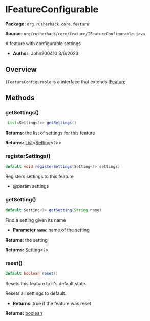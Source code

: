 # IFeatureConfigurable

**Package:** `org.rusherhack.core.feature`

**Source:** `org/rusherhack/core/feature/IFeatureConfigurable.java`

A feature with configurable settings
* **Author:** John200410 3/6/2023



## Overview

`IFeatureConfigurable` is a interface that extends [IFeature](/core/feature/IFeature.md).

## Methods

### getSettings()

```java
 List<Setting<?>> getSettings()
```

**Returns**: the list of settings for this feature



**Returns:** [List](https://docs.oracle.com/en/java/javase/21/docs/api/java.base/java/util/List.html)<[Setting](/core/setting/Setting.md)<`?`>>

### registerSettings()

```java
default void registerSettings(Setting<?> settings)
```

Registers settings to this feature
* @param settings

### getSetting()

```java
default Setting<?> getSetting(String name)
```

Find a setting given its name
* **Parameter `name`**: name of the setting


**Returns**: the setting



**Returns:** [Setting](/core/setting/Setting.md)<`?`>

### reset()

```java
default boolean reset()
```

Resets this feature to it's default state.



Resets all settings to default.
* **Returns**: true if the feature was reset



**Returns:** [boolean](https://docs.oracle.com/en/java/javase/21/docs/api/java.base/java/lang/Boolean.html)

